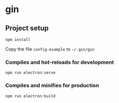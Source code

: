 # gin

## Project setup
```
npm install
```

Copy the file `config-example` to `~/.gin/gin`

### Compiles and hot-reloads for development
```
npm run electron:serve
```

### Compiles and minifies for production
```
npm run electron:build
```

